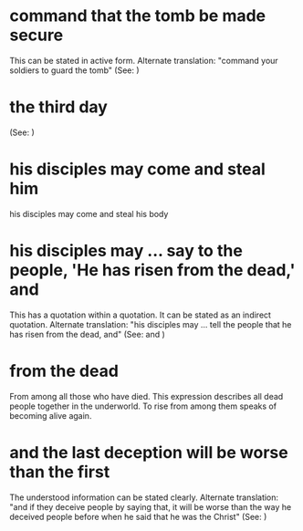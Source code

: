 
# command that the tomb be made secure
This can be stated in active form. Alternate translation: "command your soldiers to guard the tomb" (See: )

# the third day
(See: )

# his disciples may come and steal him
his disciples may come and steal his body

# his disciples may ... say to the people, 'He has risen from the dead,' and
This has a quotation within a quotation. It can be stated as an indirect quotation. Alternate translation: "his disciples may ... tell the people that he has risen from the dead, and" (See:  and )

# from the dead
From among all those who have died. This expression describes all dead people together in the underworld. To rise from among them speaks of becoming alive again.

# and the last deception will be worse than the first
The understood information can be stated clearly. Alternate translation: "and if they deceive people by saying that, it will be worse than the way he deceived people before when he said that he was the Christ" (See: )